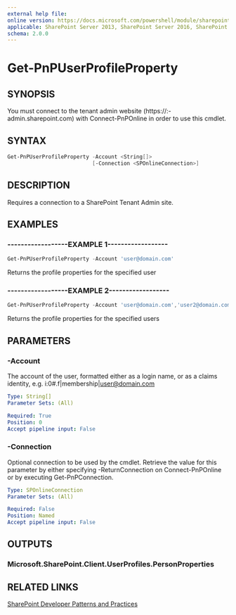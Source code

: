 ```yaml
---
external help file:
online version: https://docs.microsoft.com/powershell/module/sharepoint-pnp/get-pnpuserprofileproperty
applicable: SharePoint Server 2013, SharePoint Server 2016, SharePoint Server 2019, SharePoint Online
schema: 2.0.0
---
```

# Get-PnPUserProfileProperty

## SYNOPSIS
You must connect to the tenant admin website (https://:<tenant>-admin.sharepoint.com) with Connect-PnPOnline in order to use this cmdlet. 


## SYNTAX 

```powershell
Get-PnPUserProfileProperty -Account <String[]>
                           [-Connection <SPOnlineConnection>]
```

## DESCRIPTION
Requires a connection to a SharePoint Tenant Admin site.

## EXAMPLES

### ------------------EXAMPLE 1------------------
```powershell
Get-PnPUserProfileProperty -Account 'user@domain.com'
```

Returns the profile properties for the specified user

### ------------------EXAMPLE 2------------------
```powershell
Get-PnPUserProfileProperty -Account 'user@domain.com','user2@domain.com'
```

Returns the profile properties for the specified users

## PARAMETERS

### -Account
The account of the user, formatted either as a login name, or as a claims identity, e.g. i:0#.f|membership|user@domain.com

```yaml
Type: String[]
Parameter Sets: (All)

Required: True
Position: 0
Accept pipeline input: False
```

### -Connection
Optional connection to be used by the cmdlet. Retrieve the value for this parameter by either specifying -ReturnConnection on Connect-PnPOnline or by executing Get-PnPConnection.

```yaml
Type: SPOnlineConnection
Parameter Sets: (All)

Required: False
Position: Named
Accept pipeline input: False
```

## OUTPUTS

### Microsoft.SharePoint.Client.UserProfiles.PersonProperties

## RELATED LINKS

[SharePoint Developer Patterns and Practices](https://aka.ms/sppnp)